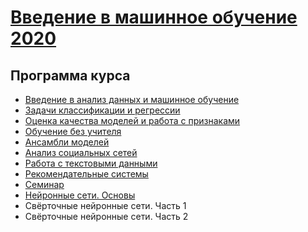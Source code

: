 # [Введение в машинное обучение 2020](https://sphere.mail.ru/curriculum/program/discipline/1027/) 

## Программа курса
* [Введение в анализ данных и машинное обучение](https://github.com/shestakoff/sphere-ml-intro/tree/master/2020/lecture01-intro)
* [Задачи классификации и регрессии](https://github.com/shestakoff/sphere-ml-intro/tree/master/2020/lecture02-tasks)
* [Оценка качества моделей и работа с признаками](https://github.com/shestakoff/sphere-ml-intro/tree/master/2020/lecture03-features)
* [Обучение без учителя](https://github.com/shestakoff/sphere-ml-intro/tree/master/2020/lecture04-unsupervised)
* [Ансамбли моделей](https://github.com/shestakoff/sphere-ml-intro/tree/master/2020/lecture05-ensemble)
* [Анализ социальных сетей](https://github.com/shestakoff/sphere-ml-intro/tree/master/2020/lecture06-networks)
* [Работа с текстовыми данными](https://github.com/shestakoff/sphere-ml-intro/tree/master/2020/lecture07-nlp)
* [Рекомендательные системы](https://github.com/shestakoff/sphere-ml-intro/tree/master/2020/lecture08-recsys)
* [Семинар](https://github.com/shestakoff/sphere-ml-intro/tree/master/2020/seminar)
* [Нейронные сети. Основы](https://github.com/shestakoff/sphere-ml-intro/tree/master/2020/lecture10-dl-intro)
* Свёрточные нейронные сети. Часть 1
* Свёрточные нейронные сети. Часть 2
